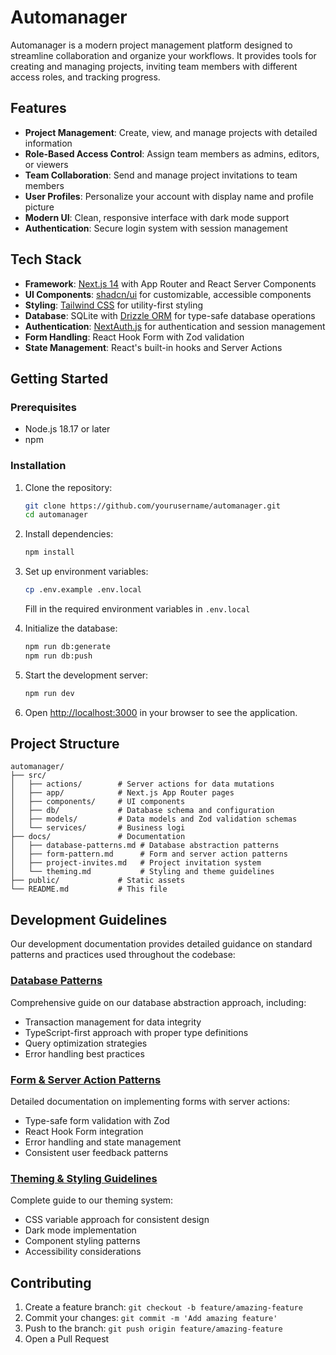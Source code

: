 # Automanager

Automanager is a modern project management platform designed to streamline collaboration and organize your workflows. It provides tools for creating and managing projects, inviting team members with different access roles, and tracking progress.

## Features

- **Project Management**: Create, view, and manage projects with detailed information
- **Role-Based Access Control**: Assign team members as admins, editors, or viewers
- **Team Collaboration**: Send and manage project invitations to team members
- **User Profiles**: Personalize your account with display name and profile picture
- **Modern UI**: Clean, responsive interface with dark mode support
- **Authentication**: Secure login system with session management

## Tech Stack

- **Framework**: [Next.js 14](https://nextjs.org/) with App Router and React Server Components
- **UI Components**: [shadcn/ui](https://ui.shadcn.com/) for customizable, accessible components
- **Styling**: [Tailwind CSS](https://tailwindcss.com/) for utility-first styling
- **Database**: SQLite with [Drizzle ORM](https://orm.drizzle.team/) for type-safe database operations
- **Authentication**: [NextAuth.js](https://next-auth.js.org/) for authentication and session management
- **Form Handling**: React Hook Form with Zod validation
- **State Management**: React's built-in hooks and Server Actions

## Getting Started

### Prerequisites

- Node.js 18.17 or later
- npm

### Installation

1. Clone the repository:

   ```bash
   git clone https://github.com/yourusername/automanager.git
   cd automanager
   ```

2. Install dependencies:

   ```bash
   npm install
   ```

3. Set up environment variables:

   ```bash
   cp .env.example .env.local
   ```

   Fill in the required environment variables in `.env.local`

4. Initialize the database:

   ```bash
   npm run db:generate
   npm run db:push
   ```

5. Start the development server:

   ```bash
   npm run dev
   ```

6. Open [http://localhost:3000](http://localhost:3000) in your browser to see the application.

## Project Structure

```
automanager/
├── src/
│   ├── actions/        # Server actions for data mutations
│   ├── app/            # Next.js App Router pages
│   ├── components/     # UI components
│   ├── db/             # Database schema and configuration
│   ├── models/         # Data models and Zod validation schemas
│   └── services/       # Business logi
├── docs/               # Documentation
│   ├── database-patterns.md # Database abstraction patterns
│   ├── form-pattern.md      # Form and server action patterns
│   ├── project-invites.md   # Project invitation system
│   └── theming.md           # Styling and theme guidelines
├── public/             # Static assets
└── README.md           # This file
```

## Development Guidelines

Our development documentation provides detailed guidance on standard patterns and practices used throughout the codebase:

### [Database Patterns](docs/database-patterns.md)

Comprehensive guide on our database abstraction approach, including:

- Transaction management for data integrity
- TypeScript-first approach with proper type definitions
- Query optimization strategies
- Error handling best practices

### [Form & Server Action Patterns](docs/form-pattern.md)

Detailed documentation on implementing forms with server actions:

- Type-safe form validation with Zod
- React Hook Form integration
- Error handling and state management
- Consistent user feedback patterns

### [Theming & Styling Guidelines](docs/theming.md)

Complete guide to our theming system:

- CSS variable approach for consistent design
- Dark mode implementation
- Component styling patterns
- Accessibility considerations

## Contributing

1. Create a feature branch: `git checkout -b feature/amazing-feature`
2. Commit your changes: `git commit -m 'Add amazing feature'`
3. Push to the branch: `git push origin feature/amazing-feature`
4. Open a Pull Request
